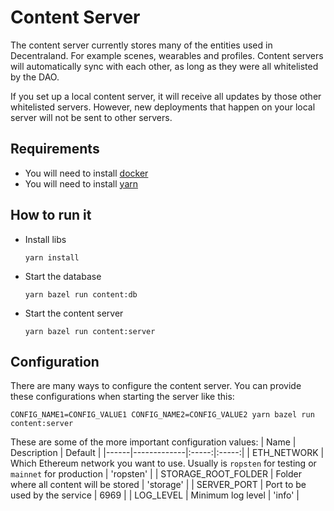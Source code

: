 # Content Server
The content server currently stores many of the entities used in Decentraland. For example scenes, wearables and profiles. Content servers will automatically sync with each other, as long as they were all whitelisted by the DAO.

If you set up a local content server, it will receive all updates by those other whitelisted servers. However, new deployments that happen on your local server will not be sent to other servers.

## Requirements

* You will need to install [docker](https://docs.docker.com/get-docker/)
* You will need to install [yarn](https://classic.yarnpkg.com/en/docs/install/)


## How to run it

* Install libs

    `yarn install`

* Start the database

    `yarn bazel run content:db`

* Start the content server

    `yarn bazel run content:server`


## Configuration

There are many ways to configure the content server. You can provide these configurations when starting the server like this:

`CONFIG_NAME1=CONFIG_VALUE1 CONFIG_NAME2=CONFIG_VALUE2 yarn bazel run content:server`

These are some of the more important configuration values:
| Name | Description | Default |
|------|-------------|:-----:|:-----:|
| ETH_NETWORK | Which Ethereum network you want to use. Usually is `ropsten` for testing or `mainnet` for production | 'ropsten' |
| STORAGE_ROOT_FOLDER | Folder where all content will be stored | 'storage' |
| SERVER_PORT | Port to be used by the service | 6969 |
| LOG_LEVEL | Minimum log level | 'info' |
